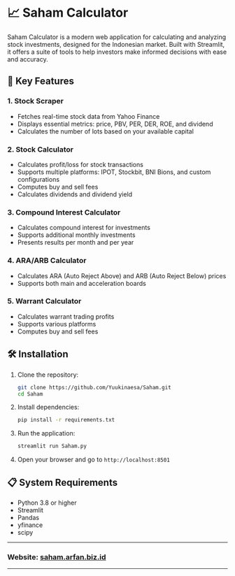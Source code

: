 # 📈 Saham Calculator

Saham Calculator is a modern web application for calculating and analyzing stock investments, designed for the Indonesian market. Built with Streamlit, it offers a suite of tools to help investors make informed decisions with ease and accuracy.

## 🚀 Key Features

### 1. Stock Scraper
- Fetches real-time stock data from Yahoo Finance
- Displays essential metrics: price, PBV, PER, DER, ROE, and dividend
- Calculates the number of lots based on your available capital

### 2. Stock Calculator
- Calculates profit/loss for stock transactions
- Supports multiple platforms: IPOT, Stockbit, BNI Bions, and custom configurations
- Computes buy and sell fees
- Calculates dividends and dividend yield

### 3. Compound Interest Calculator
- Calculates compound interest for investments
- Supports additional monthly investments
- Presents results per month and per year

### 4. ARA/ARB Calculator
- Calculates ARA (Auto Reject Above) and ARB (Auto Reject Below) prices
- Supports both main and acceleration boards

### 5. Warrant Calculator
- Calculates warrant trading profits
- Supports various platforms
- Computes buy and sell fees

## 🛠️ Installation

1. Clone the repository:

    ```bash
    git clone https://github.com/Yuukinaesa/Saham.git
    cd Saham
    ```

2. Install dependencies:

    ```bash
    pip install -r requirements.txt
    ```

3. Run the application:

    ```bash
    streamlit run Saham.py
    ```

4. Open your browser and go to `http://localhost:8501`

## 📋 System Requirements

- Python 3.8 or higher
- Streamlit
- Pandas
- yfinance
- scipy

---

### Website: [saham.arfan.biz.id](https://saham.arfan.biz.id)

---